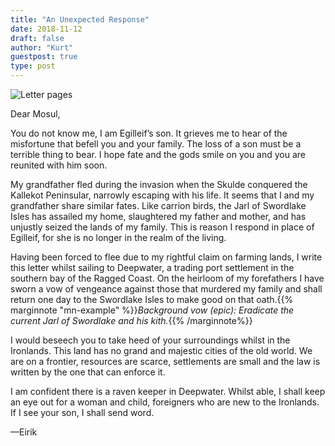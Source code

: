 ```yaml
---
title: "An Unexpected Response"
date: 2018-11-12
draft: false
author: "Kurt"
guestpost: true
type: post
---
```


![Letter pages](/images/IronbornLetter.001.jpg)

Dear Mosul,

You do not know me, I am Egilleif’s son. It grieves me to hear of the misfortune that befell you and your family. The loss of a son must be a terrible thing to bear. I hope fate and the gods smile on you and you are reunited with him soon.

My grandfather fled during the invasion when the Skulde conquered the Kallekot Peninsular, narrowly escaping with his life. It seems that I and my grandfather share similar fates. Like carrion birds, the Jarl of Swordlake Isles has assailed my home, slaughtered my father and mother, and has unjustly seized the lands of my family. This is reason I respond in place of Egilleif, for she is no longer in the realm of the living.

Having been forced to flee due to my rightful claim on farming lands, I write this letter whilst sailing to Deepwater, a trading port settlement in the southern bay of the Ragged Coast. On the heirloom of my forefathers I have sworn a vow of vengeance against those that murdered my family and shall return one day to the Swordlake Isles to make good on that oath.{{% marginnote "mn-example" %}}_Background vow (epic): Eradicate the current Jarl of Swordlake and his kith._{{% /marginnote%}}

I would beseech you to take heed of your surroundings whilst in the Ironlands. This land has no grand and majestic cities of the old world. We are on a frontier, resources are scarce, settlements are small and the law is written by the one that can enforce it.

I am confident there is a raven keeper in Deepwater. Whilst able, I shall keep an eye out for a woman and child, foreigners who are new to the Ironlands. If I see your son, I shall send word.

—Eirik